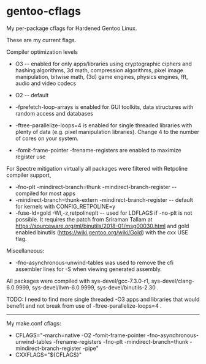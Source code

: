 # gentoo-cflags

My per-package cflags for Hardened Gentoo Linux.

These are my current flags.

Compiler optimization levels
* O3 -- enabled for only apps/libraries using cryptographic ciphers and hashing algorithms, 3d math, compression algorithms, pixel image manipulation, bitwise math, (3d) game engines, physics engines, fft, audio and video codecs
* O2 -- default

* -fprefetch-loop-arrays is enabled for GUI toolkits, data structures with random access and databases
* -ftree-parallelize-loops=4 is enabled for single threaded libraries with plenty of data (e.g. pixel manipulation libraries).  Change 4 to the number of cores on your system.
* -fomit-frame-pointer -frename-registers are enabled to maximize register use

For Spectre mitigation virtually all packages were filtered with Retpoline compiler support,
* -fno-plt -mindirect-branch=thunk -mindirect-branch-register -- compiled for most apps
* -mindirect-branch=thunk-extern -mindirect-branch-register -- default for kernels with CONFIG_RETPOLINE=y
* -fuse-ld=gold -Wl,-z,retpolineplt -- used for LDFLAGS if -no-plt is not possible.  It requires the patch from Sriraman Tallam at https://sourceware.org/ml/binutils/2018-01/msg00030.html and gold enabled binutils (https://wiki.gentoo.org/wiki/Gold) with the cxx USE flag.

Miscellaneous:
* -fno-asynchronous-unwind-tables was used to remove the cfi assembler lines for -S when viewing generated assembly.

All packages were compiled with sys-devel/gcc-7.3.0-r1, sys-devel/clang-6.0.9999, sys-devel/llvm-6.0.9999, sys-devel/binutils-2.30 .

TODO:
I need to find more single threaded -O3 apps and libraries that would benefit and not break from use of -ftree-parallelize-loops=4 .

----

My make.conf cflags:

* CFLAGS="-march=native -O2 -fomit-frame-pointer -fno-asynchronous-unwind-tables -frename-registers -fno-plt -mindirect-branch=thunk -mindirect-branch-register -pipe"
* CXXFLAGS="${CFLAGS}"

